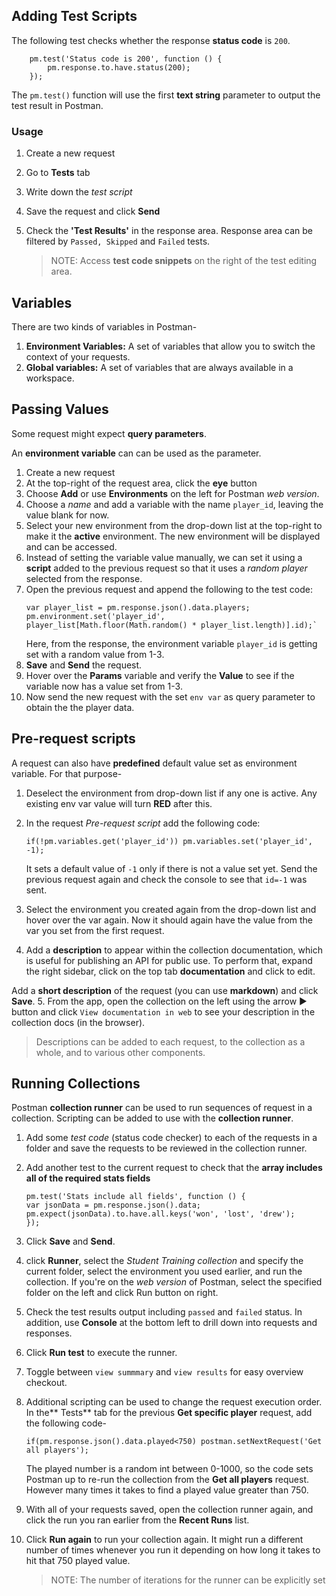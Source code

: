 ## Adding Test Scripts

The following test checks whether the response **status code** is `200`.

```
    pm.test('Status code is 200', function () {
     	pm.response.to.have.status(200);
	});
```

The `pm.test()` function will use the first **text string** parameter to output the test result in Postman.

### Usage

1. Create a new request
2. Go to **Tests** tab
3. Write down the _test script_
4. Save the request and click **Send**
5. Check the **'Test Results'** in the response area. Response area can be filtered by `Passed, Skipped` and `Failed` tests.

   > NOTE: Access **test code snippets** on the right of the test editing area.

## Variables

There are two kinds of variables in Postman-

1. **Environment Variables:** A set of variables that allow you to switch the context of your requests.
2. **Global variables:** A set of variables that are always available in a workspace.

## Passing Values

Some request might expect **query parameters**.

An **environment variable** can can be used as the parameter.

1. Create a new request
2. At the top-right of the request area, click the **eye** button
3. Choose **Add** or use **Environments** on the left for Postman _web version_.
4. Choose a _name_ and add a variable with the name `player_id`, leaving the value blank for now.
5. Select your new environment from the drop-down list at the top-right to make it the **active** environment. The new environment will be displayed and can be accessed.
6. Instead of setting the variable value manually, we can set it using a **script** added to the previous request so that it uses a _random player_ selected from the response.
7. Open the previous request and append the following to the test code:
   ```
   var player_list = pm.response.json().data.players;
   pm.environment.set('player_id', player_list[Math.floor(Math.random() * player_list.length)].id);`
   ```
   Here, from the response, the environment variable `player_id` is getting set with a random value from 1-3.
8. **Save** and **Send** the request.
9. Hover over the **Params** variable and verify the **Value** to see if the variable now has a value set from 1-3.
10. Now send the new request with the set `env var` as query parameter to obtain the the player data.

## Pre-request scripts

A request can also have **predefined** default value set as environment variable.
For that purpose-

1. Deselect the environment from drop-down list if any one is active. Any existing env var value will turn **RED** after this.
2. In the request _Pre-request script_ add the following code:

   `if(!pm.variables.get('player_id')) pm.variables.set('player_id', -1);`

   It sets a default value of `-1` only if there is not a value set yet.
   Send the previous request again and check the console to see that `id=-1` was sent.

3. Select the environment you created again from the drop-down list and hover over the var again. Now it should again have the value from the var you set from the first request.
4. Add a **description** to appear within the collection documentation, which is useful for publishing an API for public use. To perform that, expand the right sidebar, click on the top tab **documentation** and click to edit.

Add a **short description** of the request (you can use **markdown**) and click **Save**. 5. From the app, open the collection on the left using the arrow ► button and click `View documentation in web` to see your description in the collection docs (in the browser).

> Descriptions can be added to each request, to the collection as a whole, and to various other components.

## Running Collections

Postman **collection runner** can be used to run sequences of request in a collection.
Scripting can be added to use with the **collection runner**.

1. Add some _test code_ (status code checker) to each of the requests in a folder and save the requests to be reviewed in the collection runner.
2. Add another test to the current request to check that the **array includes all of the required stats fields**

   ```
   pm.test('Stats include all fields', function () {
   var jsonData = pm.response.json().data;
   pm.expect(jsonData).to.have.all.keys('won', 'lost', 'drew');
   });
   ```

3. Click **Save** and **Send**.
4. click **Runner**, select the _Student Training collection_ and specify the current folder, select the environment you used earlier, and run the collection. If you're on the _web version_ of Postman, select the specified folder on the left and click Run button on right.
5. Check the test results output including `passed` and `failed` status.
   In addition, use **Console** at the bottom left to drill down into requests and responses.
6. Click **Run test** to execute the runner.
7. Toggle between `view summmary` and `view results` for easy overview checkout.
8. Additional scripting can be used to change the request execution order.
   In the** Tests** tab for the previous **Get specific player** request, add the following code-

   `if(pm.response.json().data.played<750) postman.setNextRequest('Get all players');`

   The played number is a random int between 0-1000, so the code sets Postman up to re-run the collection from the **Get all players** request.
   However many times it takes to find a played value greater than 750.

9. With all of your requests saved, open the collection runner again, and click the run you ran earlier from the **Recent Runs** list.
10. Click **Run again** to run your collection again. It might run a different number of times whenever you run it depending on how long it takes to hit that 750 played value.

    > NOTE: The number of iterations for the runner can be explicitly set
